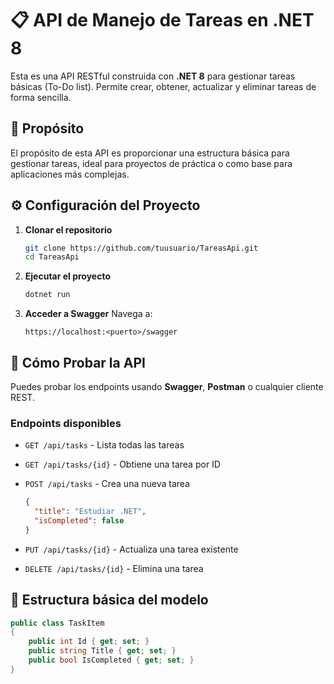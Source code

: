 # 📋 API de Manejo de Tareas en .NET 8

Esta es una API RESTful construida con **.NET 8** para gestionar tareas básicas (To-Do list). Permite crear, obtener, actualizar y eliminar tareas de forma sencilla.

## 🚀 Propósito

El propósito de esta API es proporcionar una estructura básica para gestionar tareas, ideal para proyectos de práctica o como base para aplicaciones más complejas.

## ⚙️ Configuración del Proyecto

1. **Clonar el repositorio**

   ```bash
   git clone https://github.com/tuusuario/TareasApi.git
   cd TareasApi
   ```

2. **Ejecutar el proyecto**

   ```bash
   dotnet run
   ```

3. **Acceder a Swagger**
   Navega a:

   ```
   https://localhost:<puerto>/swagger
   ```

## 🧪 Cómo Probar la API

Puedes probar los endpoints usando **Swagger**, **Postman** o cualquier cliente REST.

### Endpoints disponibles

* `GET /api/tasks` - Lista todas las tareas
* `GET /api/tasks/{id}` - Obtiene una tarea por ID
* `POST /api/tasks` - Crea una nueva tarea

  ```json
  {
    "title": "Estudiar .NET",
    "isCompleted": false
  }
  ```
* `PUT /api/tasks/{id}` - Actualiza una tarea existente
* `DELETE /api/tasks/{id}` - Elimina una tarea

## 📁 Estructura básica del modelo

```csharp
public class TaskItem
{
    public int Id { get; set; }
    public string Title { get; set; }
    public bool IsCompleted { get; set; }
}
```
